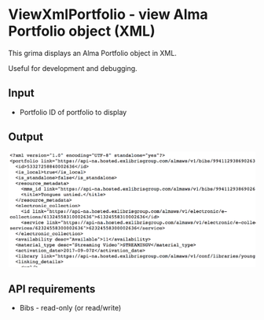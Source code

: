 # ViewXmlPortfolio - view Alma Portfolio object (XML)

This grima displays an Alma Portfolio object in XML.

Useful for development and debugging.

## Input
* Portfolio ID of portfolio to display

## Output
![Screenshot of bibliographic record](images/ViewXmlPortfolio-out.png)

## API requirements
* Bibs - read-only (or read/write)
